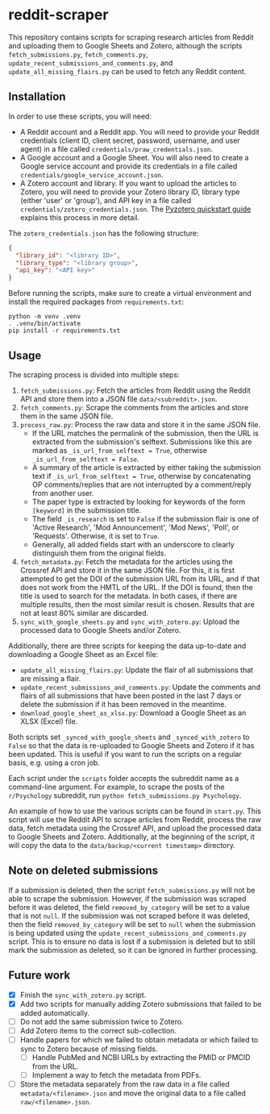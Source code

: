 # reddit-scraper

This repository contains scripts for scraping research articles from Reddit and uploading them to Google Sheets and
Zotero, although the scripts `fetch_submissions.py`, `fetch_comments.py`, `update_recent_submissions_and_comments.py`,
and `update_all_missing_flairs.py` can be used to fetch any Reddit content.

## Installation

In order to use these scripts, you will need:

- A Reddit account and a Reddit app. You will need to provide your Reddit credentials (client ID, client secret,
  password, username, and user agent) in a file called `credentials/praw_credentials.json`.
- A Google account and a Google Sheet. You will also need to create a Google service account and provide its credentials
  in a file called `credentials/google_service_account.json`.
- A Zotero account and library. If you want to upload the articles to Zotero, you will need to provide your Zotero
  library ID, library type (either 'user' or 'group'), and API key in a file
  called `credentials/zotero_credentials.json`. The [Pyzotero quickstart guide](https://github.com/urschrei/pyzotero)
  explains this process in more detail.

The `zotero_credentials.json` has the following structure:

```json
{
  "library_id": "<library ID>",
  "library_type": "<library group>",
  "api_key": "<API key>"
}
  ```

Before running the scripts, make sure to create a virtual environment and install the required packages from
`requirements.txt`:

```commandline
python -m venv .venv
. .venv/bin/activate
pip install -r requirements.txt
```

## Usage

The scraping process is divided into multiple steps:

1. `fetch_submissions.py`: Fetch the articles from Reddit using the Reddit API and store them into a JSON
   file `data/<subreddit>.json`.
2. `fetch_comments.py`: Scrape the comments from the articles and store them in the same JSON file.
3. `process_raw.py`: Process the raw data and store it in the same JSON file.
    - If the URL matches the permalink of the submission, then the URL is extracted from the submission's selftext.
      Submissions like this are marked as `_is_url_from_selftext = True`, otherwise `_is_url_from_selftext = False`.
    - A summary of the article is extracted by either taking the submission text if `_is_url_from_selftext = True`,
      otherwise by concatenating OP comments/replies that are not interrupted by a comment/reply from another user.
    - The paper type is extracted by looking for keywords of the form `[keyword]` in the submission title.
    - The field `_is_research` is set to `False` if the submission flair is one of 'Active Research', 'Mod
      Announcement', 'Mod News', 'Poll', or 'Requests'. Otherwise, it is set to `True`.
    - Generally, all added fields start with an underscore to clearly distinguish them from the original fields.
4. `fetch_metadata.py`: Fetch the metadata for the articles using the Crossref API and store it in the same JSON file.
   For this, it is first attempted to get the DOI of the submission URL from its URL, and if that does not work from the
   HMTL of the URL. If the DOI is found, then the title is used to search for the metadata. In both cases, if there are
   multiple results, then the most similar result is chosen. Results that are not at least 80% similar are discarded.
5. `sync_with_google_sheets.py` and `sync_with_zotero.py`: Upload the processed data to Google Sheets and/or Zotero.

Additionally, there are three scripts for keeping the data up-to-date and downloading a Google Sheet as an Excel file:

- `update_all_missing_flairs.py`: Update the flair of all submissions that are missing a flair.
- `update_recent_submissions_and_comments.py`: Update the comments and flairs of all submissions that have been posted
  in the last 7 days or delete the submission if it has been removed in the meantime.
- `download_google_sheet_as_xlsx.py`: Download a Google Sheet as an XLSX (Excel) file.

Both scripts set `_synced_with_google_sheets` and `_synced_with_zotero` to `False` so that the data is re-uploaded to
Google Sheets and Zotero if it has been updated. This is useful if you want to run the scripts on a regular basis, e.g.
using a cron job.

Each script under the `scripts` folder accepts the subreddit name as a command-line argument. For example, to scrape the
posts of the `r/Psychology` subreddit, run `python fetch_submissions.py Psychology`.

An example of how to use the various scripts can be found in `start.py`. This script will use the Reddit API to scrape
articles from Reddit, process the raw data, fetch metadata using the Crossref API, and upload the processed data to
Google Sheets and Zotero. Additionally, at the beginning of the script, it will copy the data to
the `data/backup/<current timestamp>` directory.

## Note on deleted submissions

If a submission is deleted, then the script `fetch_submissions.py` will not be able to scrape the submission. However,
if the submission was scraped before it was deleted, the field `removed_by_category` will be set to a value that is
not `null`. If the submission was not scraped before it was deleted, then the field `removed_by_category` will be set
to `null` when the submission is being updated using the `update_recent_submissions_and_comments.py` script. This is to
ensure no data is lost if a submission is deleted but to still mark the submission as deleted, so it can be ignored in
further processing.

## Future work

- [x] Finish the `sync_with_zotero.py` script.
- [x] Add two scripts for manually adding Zotero submissions that failed to be added automatically.
- [ ] Do not add the same submission twice to Zotero.
- [ ] Add Zotero items to the correct sub-collection.
- [ ] Handle papers for which we failed to obtain metadata or which failed to sync to Zotero because of missing fields.
    - [ ] Handle PubMed and NCBI URLs by extracting the PMID or PMCID from the URL.
    - [ ] Implement a way to fetch the metadata from PDFs.
- [ ] Store the metadata separately from the raw data in a file called `metadata/<filename>.json` and move the original
  data to a file called `raw/<filename>.json`.
